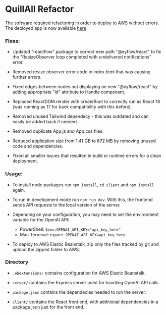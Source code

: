 # QuillAll Refactor

The software required refactoring in order to deploy to AWS without errors. The deployed app is now available [here](http://quillall-aws-env.eba-3mdctcb2.eu-north-1.elasticbeanstalk.com/).

### Fixes:

- Updated "reactflow" package to correct new path "@xyflow/react" to fix the "ResizeObserver loop completed with undelivered notifications" error.

- Removed resize observer error code in index.html that was causing further errors.

- Fixed edges between nodes not displaying on new "@xyflow/react" by adding appropriate "id" attribute to Handle component.

- Replaced ReactDOM.render with createRoot to correctly run as React 18 (was running as 17 for back compatibility with this before).

- Removed unused Tailwind dependecy - this was outdated and can easily be added back if needed.

- Removed duplicate App.js and App.css files.

- Reduced application size from 1.41 GB to 672 MB by removing unused code and dependencies.

- Fixed all smaller issues that resulted in build or runtime errors for a clean deployment.

### Usage:

- To install node packages run `npm install`, `cd client` and `npm install` again.

- To run in development mode run `npm run dev`. With this, the frontend sends API requests to the local version of the server.

- Depending on your configuration, you may need to set the environment variable for the OpenAI API:
  - PowerShell: `$env:OPENAI_API_KEY="api_key_here"`
  - Mac Terminal: `export OPENAI_API_KEY=api_key_here`

- To deploy to AWS Elastic Beanstalk, zip only the files tracked by git and upload the zipped folder to AWS.

### Directory

- `.ebextensions/` contains configuration for AWS Elastic Beanstalk.

- `server/` contains the Express server used for handling OpenAI API calls.

- `package.json` contains the dependecies needed to run the server.

- `client/` contains the React front end, with additional dependencies in a package.json just for the front end.
